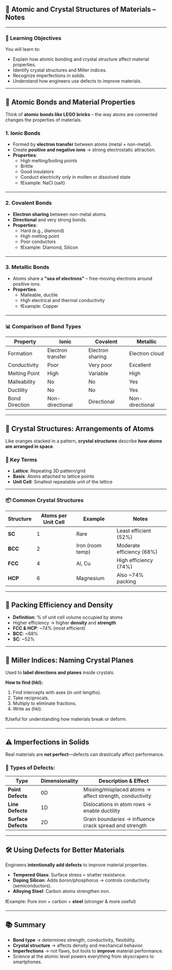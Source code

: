 ## 🧪 **Atomic and Crystal Structures of Materials – Notes**

---

### 🎯 **Learning Objectives**

You will learn to:

- Explain how atomic bonding and crystal structure affect material properties.
- Identify crystal structures and Miller indices.
- Recognize imperfections in solids.
- Understand how engineers use defects to improve materials.

---

## 🔗 **Atomic Bonds and Material Properties**

Think of **atomic bonds like LEGO bricks** – the way atoms are connected changes the properties of materials.

### 1. **Ionic Bonds**

- Formed by **electron transfer** between atoms (metal + non-metal).
- Create **positive and negative ions** → strong electrostatic attraction.
- **Properties**:
    - High melting/boiling points
    - Brittle
    - Good insulators
    - Conduct electricity only in molten or dissolved state
    - ❗Example: NaCl (salt)

---

### 2. **Covalent Bonds**

- **Electron sharing** between non-metal atoms.
- **Directional** and very strong bonds.
- **Properties**:
    - Hard (e.g., diamond)
    - High melting point
    - Poor conductors
    - ❗Example: Diamond, Silicon

---

### 3. **Metallic Bonds**

- Atoms share a **"sea of electrons"** – free-moving electrons around positive ions.
- **Properties**:
    - Malleable, ductile
    - High electrical and thermal conductivity
    - ❗Example: Copper

---

### 📊 **Comparison of Bond Types**

|Property|Ionic|Covalent|Metallic|
|---|---|---|---|
|Formation|Electron transfer|Electron sharing|Electron cloud|
|Conductivity|Poor|Very poor|Excellent|
|Melting Point|High|Variable|High|
|Malleability|No|No|Yes|
|Ductility|No|No|Yes|
|Bond Direction|Non-directional|Directional|Non-directional|

---

## 🧱 **Crystal Structures: Arrangements of Atoms**

Like oranges stacked in a pattern, **crystal structures** describe **how atoms are arranged in space**.

### 🧊 Key Terms

- **Lattice**: Repeating 3D pattern/grid
- **Basis**: Atoms attached to lattice points
- **Unit Cell**: Smallest repeatable unit of the lattice

---

### 📦 **Common Crystal Structures**

|Structure|Atoms per Unit Cell|Example|Notes|
|---|---|---|---|
|**SC**|1|Rare|Least efficient (52%)|
|**BCC**|2|Iron (room temp)|Moderate efficiency (68%)|
|**FCC**|4|Al, Cu|High efficiency (74%)|
|**HCP**|6|Magnesium|Also ~74% packing|

---

## 🧮 **Packing Efficiency and Density**

- **Definition**: % of unit cell volume occupied by atoms
- Higher efficiency → higher **density** and **strength**
- **FCC & HCP**: ~74% (most efficient)
- **BCC**: ~68%
- **SC**: ~52%

---

## 📐 **Miller Indices: Naming Crystal Planes**

Used to **label directions and planes** inside crystals.

**How to find (hkl):**

1. Find intercepts with axes (in unit lengths).
2. Take reciprocals.
3. Multiply to eliminate fractions.
4. Write as (hkl).

❗Useful for understanding how materials break or deform.

---

## ⚠️ **Imperfections in Solids**

Real materials are **not perfect**—defects can drastically affect performance.

### 🧩 Types of Defects:

|Type|Dimensionality|Description & Effect|
|---|---|---|
|**Point Defects**|0D|Missing/misplaced atoms → affect strength, conductivity|
|**Line Defects**|1D|Dislocations in atom rows → enable ductility|
|**Surface Defects**|2D|Grain boundaries → influence crack spread and strength|

---

## 🛠️ **Using Defects for Better Materials**

Engineers **intentionally add defects** to improve material properties.

- **Tempered Glass**: Surface stress = shatter resistance.
- **Doping Silicon**: Adds boron/phosphorus → controls conductivity (semiconductors).
- **Alloying Steel**: Carbon atoms strengthen iron.

❗Example: Pure iron + carbon = **steel** (stronger & more useful)

---

## 📚 **Summary**

- **Bond type** → determines strength, conductivity, flexibility.
- **Crystal structure** → affects density and mechanical behavior.
- **Imperfections** → not flaws, but tools to **improve** material performance.
- Science at the atomic level powers everything from skyscrapers to smartphones.
